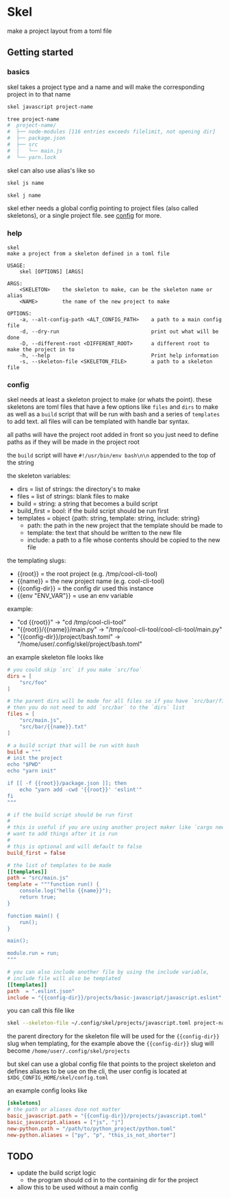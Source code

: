 # Skel

make a project layout from a toml file

## Getting started

### basics
skel takes a project type and a name and will make the corresponding project in
to that name

```bash
skel javascript project-name

tree project-name
#  project-name/
#  ├── node-modules [116 entries exceeds filelimit, not opening dir]
#  ├── package.json
#  ├── src
#  │   └── main.js
#  └── yarn.lock
```

skel can also use alias's like so
```bash
skel js name

skel j name
```

skel ether needs a global config pointing to project files (also called
skeletons), or a single project file. see [config](#config) for more.

### help
```
skel
make a project from a skeleton defined in a toml file

USAGE:
    skel [OPTIONS] [ARGS]

ARGS:
    <SKELETON>    the skeleton to make, can be the skeleton name or alias
    <NAME>        the name of the new project to make

OPTIONS:
    -a, --alt-config-path <ALT_CONFIG_PATH>    a path to a main config file
    -d, --dry-run                              print out what will be done
    -D, --different-root <DIFFERENT_ROOT>      a different root to make the project in to
    -h, --help                                 Print help information
    -s, --skeleton-file <SKELETON_FILE>        a path to a skeleton file
```

### config


skel needs at least a skeleton project to make (or whats the point). these
skeletons are toml files that have a few options like `files` and `dirs` to make
as well as a `build` script that will be run with bash and a series of
`templates` to add text. all files will can be templated with handle bar syntax.

all paths will have the project root added in front so you just need to define
paths as if they will be made in the project root

the `build` script will have `#!/usr/bin/env bash\n\n` appended to the top of
the string

the skeleton variables:
  - dirs = list of strings: the directory's to make
  - files = list of strings: blank files to make
  - build = string: a string that becomes a build script
  - build_first = bool: if the build script should be run first
  - templates = object {path: string, template: string, include: string}
      - path: the path in the new project that the template should be made to
      - template: the text that should be written to the new file
      - include: a path to a file whose contents should be copied to the new file

the templating slugs:
  - {{root}} = the root project (e.g. /tmp/cool-cli-tool)
  - {{name}} = the new project name (e.g. cool-cli-tool)
  - {{config-dir}} = the config dir used this instance
  - {{env "ENV_VAR"}} = use an env variable

example:
  - "cd {{root}}" -> "cd /tmp/cool-cli-tool"
  - "{{root}}/{{name}}/main.py" -> "/tmp/cool-cli-tool/cool-cli-tool/main.py"
  - "{{config-dir}}/project/bash.toml" -> "/home/user/.config/skel/project/bash.toml"


an example skeleton file looks like

```toml
# you could skip `src` if you make `src/foo`
dirs = [
    "src/foo"
]

# the parent dirs will be made for all files so if you have `src/bar/file.txt`
# then you do not need to add `src/bar` to the `dirs` list
files = [
    "src/main.js",
    "src/bar/{{name}}.txt"
]

# a build script that will be run with bash
build = """
# init the project
echo "$PWD"
echo "yarn init"

if [[ -f {{root}}/package.json ]]; then
    echo "yarn add -cwd '{{root}}' 'eslint'"
fi
"""

# if the build script should be run first
#
# this is useful if you are using another project maker like `cargo new` and
# want to add things after it is run
#
# this is optional and will default to false
build_first = false

# the list of templates to be made
[[templates]]
path = "src/main.js"
template = """function run() {
    console.log("hello {{name}}");
    return true;
}

function main() {
    run();
}

main();

module.run = run;
"""

# you can also include another file by using the include variable,
# include file will also be templated
[[templates]]
path  = ".eslint.json"
include = "{{config-dir}}/projects/basic-javascript/javascript.eslint"
```

you can call this file like

```bash
skel --skeleton-file ~/.config/skel/projects/javascript.toml project-name
```

the parent directory for the skeleton file will be used for the `{{config-dir}}`
slug when templating, for the example above the `{{config-dir}}` slug will
become `/home/user/.config/skel/projects`


but skel can use a global config file that points to the project skeleton and
defines  aliases to be use on the cli, the user config is located at
`$XDG_CONFIG_HOME/skel/config.toml`

an example config looks like

```toml
[skeletons]
# the path or aliases dose not matter
basic_javascript.path = "{{config-dir}}/projects/javascript.toml"
basic_javascript.aliases = ["js", "j"]
new-python.path = "/path/to/python_project/python.toml"
new-python.aliases = ["py", "p", "this_is_not_shorter"]
```

## TODO

- update the build script logic
  - the program should cd in to the containing dir for the project
- allow this to be used without a main config
